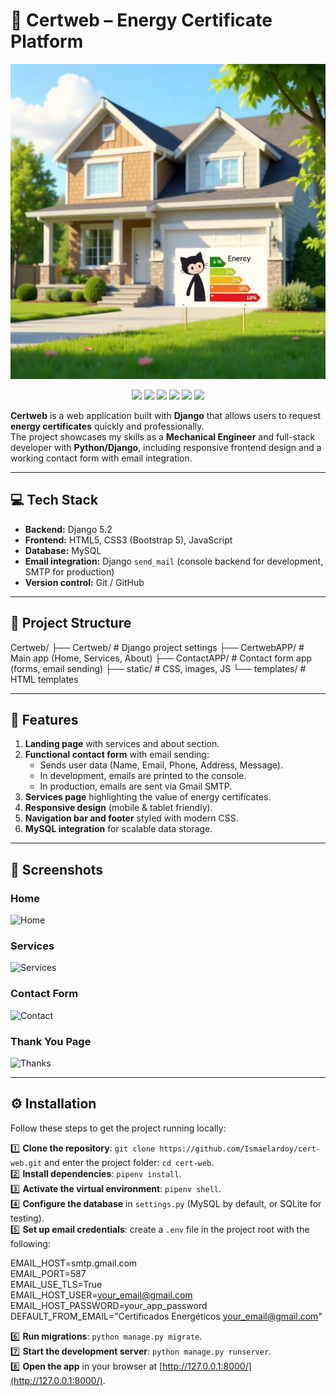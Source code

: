 # 🌿 Certweb – Energy Certificate Platform

![Banner](Certweb/docs/images/banner.png) <!-- Replace with your own screenshot -->

<p align="center">
  <img src="https://img.shields.io/badge/Python-3.13-blue?logo=python&logoColor=white" />
  <img src="https://img.shields.io/badge/Django-5.2-darkgreen?logo=django&logoColor=white" />
  <img src="https://img.shields.io/badge/MySQL-8.0-orange?logo=mysql&logoColor=white" />
  <img src="https://img.shields.io/badge/HTML5-E34F26?logo=html5&logoColor=white" />
  <img src="https://img.shields.io/badge/CSS3-1572B6?logo=css3&logoColor=white" />
  <img src="https://img.shields.io/badge/Bootstrap-5-7952B3?logo=bootstrap&logoColor=white" />
</p>

**Certweb** is a web application built with **Django** that allows users to request **energy certificates** quickly and professionally.  
The project showcases my skills as a **Mechanical Engineer** and full-stack developer with **Python/Django**, including responsive frontend design and a working contact form with email integration.

---

## 💻 Tech Stack

- **Backend:** Django 5.2  
- **Frontend:** HTML5, CSS3 (Bootstrap 5), JavaScript  
- **Database:** MySQL  
- **Email integration:** Django `send_mail` (console backend for development, SMTP for production)  
- **Version control:** Git / GitHub  

---

## 📂 Project Structure
Certweb/
├── Certweb/ # Django project settings
├── CertwebAPP/ # Main app (Home, Services, About)
├── ContactAPP/ # Contact form app (forms, email sending)
├── static/ # CSS, images, JS
└── templates/ # HTML templates

---

## 🚀 Features

1. **Landing page** with services and about section.  
2. **Functional contact form** with email sending:  
   - Sends user data (Name, Email, Phone, Address, Message).  
   - In development, emails are printed to the console.  
   - In production, emails are sent via Gmail SMTP.  
3. **Services page** highlighting the value of energy certificates.  
4. **Responsive design** (mobile & tablet friendly).  
5. **Navigation bar and footer** styled with modern CSS.  
6. **MySQL integration** for scalable data storage.  

---

## 📸 Screenshots

### Home
![Home](docs/images/home.png)

### Services
![Services](docs/images/services.png)

### Contact Form
![Contact](docs/images/contact.png)

### Thank You Page
![Thanks](docs/images/thanks.png)

---

## ⚙️ Installation

Follow these steps to get the project running locally:

1️⃣ **Clone the repository**: `git clone https://github.com/Ismaelardoy/cert-web.git` and enter the project folder: `cd cert-web`.  
2️⃣ **Install dependencies**: `pipenv install`.  
3️⃣ **Activate the virtual environment**: `pipenv shell`.  
4️⃣ **Configure the database** in `settings.py` (MySQL by default, or SQLite for testing).  
5️⃣ **Set up email credentials**: create a `.env` file in the project root with the following:

EMAIL_HOST=smtp.gmail.com  
EMAIL_PORT=587  
EMAIL_USE_TLS=True  
EMAIL_HOST_USER=your_email@gmail.com  
EMAIL_HOST_PASSWORD=your_app_password  
DEFAULT_FROM_EMAIL="Certificados Energéticos <your_email@gmail.com>"

6️⃣ **Run migrations**: `python manage.py migrate`.  
7️⃣ **Start the development server**: `python manage.py runserver`.  
8️⃣ **Open the app** in your browser at [http://127.0.0.1:8000/](http://127.0.0.1:8000/).
